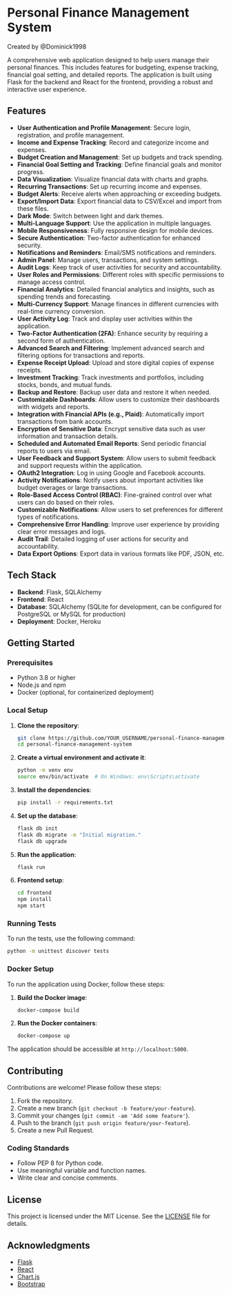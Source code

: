 # Personal Finance Management System

Created by @Dominick1998

A comprehensive web application designed to help users manage their personal finances. This includes features for budgeting, expense tracking, financial goal setting, and detailed reports. The application is built using Flask for the backend and React for the frontend, providing a robust and interactive user experience.

## Features

- **User Authentication and Profile Management**: Secure login, registration, and profile management.
- **Income and Expense Tracking**: Record and categorize income and expenses.
- **Budget Creation and Management**: Set up budgets and track spending.
- **Financial Goal Setting and Tracking**: Define financial goals and monitor progress.
- **Data Visualization**: Visualize financial data with charts and graphs.
- **Recurring Transactions**: Set up recurring income and expenses.
- **Budget Alerts**: Receive alerts when approaching or exceeding budgets.
- **Export/Import Data**: Export financial data to CSV/Excel and import from these files.
- **Dark Mode**: Switch between light and dark themes.
- **Multi-Language Support**: Use the application in multiple languages.
- **Mobile Responsiveness**: Fully responsive design for mobile devices.
- **Secure Authentication**: Two-factor authentication for enhanced security.
- **Notifications and Reminders**: Email/SMS notifications and reminders.
- **Admin Panel**: Manage users, transactions, and system settings.
- **Audit Logs**: Keep track of user activities for security and accountability.
- **User Roles and Permissions**: Different roles with specific permissions to manage access control.
- **Financial Analytics**: Detailed financial analytics and insights, such as spending trends and forecasting.
- **Multi-Currency Support**: Manage finances in different currencies with real-time currency conversion.
- **User Activity Log**: Track and display user activities within the application.
- **Two-Factor Authentication (2FA)**: Enhance security by requiring a second form of authentication.
- **Advanced Search and Filtering**: Implement advanced search and filtering options for transactions and reports.
- **Expense Receipt Upload**: Upload and store digital copies of expense receipts.
- **Investment Tracking**: Track investments and portfolios, including stocks, bonds, and mutual funds.
- **Backup and Restore**: Backup user data and restore it when needed.
- **Customizable Dashboards**: Allow users to customize their dashboards with widgets and reports.
- **Integration with Financial APIs (e.g., Plaid)**: Automatically import transactions from bank accounts.
- **Encryption of Sensitive Data**: Encrypt sensitive data such as user information and transaction details.
- **Scheduled and Automated Email Reports**: Send periodic financial reports to users via email.
- **User Feedback and Support System**: Allow users to submit feedback and support requests within the application.
- **OAuth2 Integration**: Log in using Google and Facebook accounts.
- **Activity Notifications**: Notify users about important activities like budget overages or large transactions.
- **Role-Based Access Control (RBAC)**: Fine-grained control over what users can do based on their roles.
- **Customizable Notifications**: Allow users to set preferences for different types of notifications.
- **Comprehensive Error Handling**: Improve user experience by providing clear error messages and logs.
- **Audit Trail**: Detailed logging of user actions for security and accountability.
- **Data Export Options**: Export data in various formats like PDF, JSON, etc.

## Tech Stack

- **Backend**: Flask, SQLAlchemy
- **Frontend**: React
- **Database**: SQLAlchemy (SQLite for development, can be configured for PostgreSQL or MySQL for production)
- **Deployment**: Docker, Heroku

## Getting Started

### Prerequisites

- Python 3.8 or higher
- Node.js and npm
- Docker (optional, for containerized deployment)

### Local Setup

1. **Clone the repository**:
   ```bash
   git clone https://github.com/YOUR_USERNAME/personal-finance-management-system.git
   cd personal-finance-management-system
   ```

2. **Create a virtual environment and activate it**:
   ```bash
   python -m venv env
   source env/bin/activate  # On Windows: env\Scripts\activate
   ```

3. **Install the dependencies**:
   ```bash
   pip install -r requirements.txt
   ```

4. **Set up the database**:
   ```bash
   flask db init
   flask db migrate -m "Initial migration."
   flask db upgrade
   ```

5. **Run the application**:
   ```bash
   flask run
   ```

6. **Frontend setup**:
   ```bash
   cd frontend
   npm install
   npm start
   ```

### Running Tests

To run the tests, use the following command:
```bash
python -m unittest discover tests
```

### Docker Setup

To run the application using Docker, follow these steps:

1. **Build the Docker image**:
   ```bash
   docker-compose build
   ```

2. **Run the Docker containers**:
   ```bash
   docker-compose up
   ```

The application should be accessible at `http://localhost:5000`.

## Contributing

Contributions are welcome! Please follow these steps:

1. Fork the repository.
2. Create a new branch (`git checkout -b feature/your-feature`).
3. Commit your changes (`git commit -am 'Add some feature'`).
4. Push to the branch (`git push origin feature/your-feature`).
5. Create a new Pull Request.

### Coding Standards

- Follow PEP 8 for Python code.
- Use meaningful variable and function names.
- Write clear and concise comments.

## License

This project is licensed under the MIT License. See the [LICENSE](LICENSE) file for details.

## Acknowledgments

- [Flask](https://flask.palletsprojects.com/)
- [React](https://reactjs.org/)
- [Chart.js](https://www.chartjs.org/)
- [Bootstrap](https://getbootstrap.com/)
